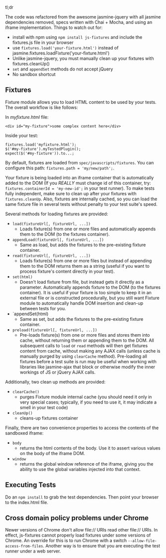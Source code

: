 tl;dr

The code was refactored from the awesome jasmine-jquery with all jasmine dependencies removed, specs written with Chai + Mocha, and using an iframe implementation.  Things to watch out for:
-  install with npm using `npm install js-fixtures` and include the fixtures.js file in your browser
-  use `fixtures.load('your-fixture.html')` instead of jasmine.fixtures.loadFixture('your-fixture.html')
-  Unlike jasmine-jquery, you must manually clean up your fixtures with fixtures.cleanUp()
-  `set` and `appendSet` methods do not accept jQuery
-  No sandbox shortcut

## Fixtures

Fixture module allows you to load HTML content to be used by your tests. The overall workflow is like follows:

In _myfixture.html_ file:

    <div id="my-fixture">some complex content here</div>
    
Inside your test:

    fixtures.load('myfixture.html');
    $('#my-fixture').myTestedPlugin();
    expect($('#my-fixture')).to...;
    
By default, fixtures are loaded from `spec/javascripts/fixtures`. You can configure this path: `fixtures.path = 'my/new/path';`.

Your fixture is being loaded into an iframe container that is automatically added to the DOM (If you _REALLY_ must change id of this container, try: `fixtures.containerId = 'my-new-id';` in your test runner). To make tests fully independent, make sure to clean up after your fixtures with `fixtures.cleanUp`. Also, fixtures are internally cached, so you can load the same fixture file in several tests without penalty to your test suite's speed.
    
Several methods for loading fixtures are provided:

- `load(fixtureUrl[, fixtureUrl, ...])`
  - Loads fixture(s) from one or more files and automatically appends them to the DOM (to the fixtures container).
- `appendLoad(fixtureUrl[, fixtureUrl, ...])`
  - Same as load, but adds the fixtures to the pre-existing fixture container.
- `read(fixtureUrl[, fixtureUrl, ...])`
  - Loads fixture(s) from one or more files but instead of appending them to the DOM returns them as a string (useful if you want to process fixture's content directly in your test).
- `set(html)`
  - Doesn't load fixture from file, but instead gets it directly as a parameter. Automatically appends fixture to the DOM (to the fixtures container). It is useful if your fixture is too simple to keep it in an external file or is constructed procedurally, but you still want Fixture module to automatically handle DOM insertion and clean-up between tests for you.
- `appendSet(html)
  - Same as set, but adds the fixtures to the pre-existing fixture container.
- `preload(fixtureUrl[, fixtureUrl, ...])`
  - Pre-loads fixture(s) from one or more files and stores them into cache, without returning them or appending them to the DOM. All subsequent calls to `load` or `read` methods will then get fixtures content from cache, without making any AJAX calls (unless cache is manually purged by using `clearCache` method). Pre-loading all fixtures before a test suite is run may be useful when working with libraries like jasmine-ajax that block or otherwise modify the inner workings of JS or jQuery AJAX calls.

Additionally, two clean up methods are provided:

- `clearCache()`
  - purges Fixture module internal cache (you should need it only in very special cases; typically, if you need to use it, it may indicate a smell in your test code)
- `cleanUp()`
  - cleans-up fixtures container

Finally, there are two convenience properties to access the contents of the sandboxed iframe:
- `body`
  - returns the html contents of the body.  Use it to assert various values on the body of the iframe DOM.
- `window`
  - returns the global window reference of the iframe, giving you the ability to use the global variables injected into that context.

## Executing Tests
Do an `npm install` to grab the test dependencies.  Then point your browser to the index.html file.

## Cross domain policy problems under Chrome

Newer versions of Chrome don't allow file:// URIs read other file:// URIs. In effect, js-fixtures cannot properly load fixtures under some versions of Chrome. An override for this is to run Chrome with a switch `--allow-file-access-from-files`.  Another way is to ensure that you are executing the test runner under a web server.
